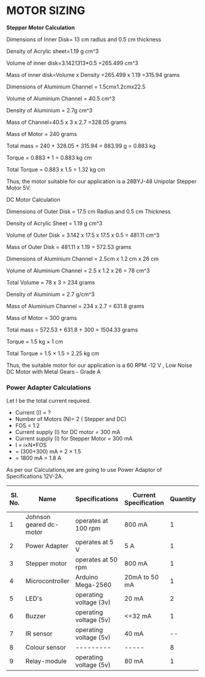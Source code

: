 # ****MOTOR SIZING****
****Stepper Motor Calculation****


Dimensions of Inner Disk= 13 cm radius and 0.5 cm thickness

Density of Acrylic sheet=1.19 g cm^3


Volume of inner disk=3.142*13*13*0.5
                    =265.499 cm^3

Mass of inner disk=Volume x Density
                  =265.499 x 1.19
                  =315.94 grams

Dimensions of Aluminium Channel = 1.5cmx1.2cmx22.5


Volume of Aluminium Channel = 40.5 cm^3

Density of Aluminium = 2.7g cm^3


Mass of Channel=40.5 x 3 x 2.7
               =328.05 grams

Mass of Motor = 240 grams

Total mass = 240 + 328.05 + 315.94 = 883.99 g = 0.883 kg

Torque = 0.883 * 1 = 0.883 kg cm

Total Torque = 0.883 x 1.5 = 1.32 kg cm

Thus, the motor suitable for our application is a 28BYJ-48 Unipolar Stepper Motor 5V.

DC Motor Calculation

Dimensions of Outer Disk = 17.5 cm Radius and 0.5 cm Thickness 


Density of Acrylic Sheet = 1.19 g cm^3

Volume of Outer Disk = 3.142 x 17.5 x 17.5 x 0.5 = 481.11 cm^3

Mass of Outer Disk = 481.11 x 1.19 = 572.53 grams

Dimensions of Aluminium Channel = 2.5cm x 1.2 cm x 26 cm

Volume of Aluminium Channel = 2.5 x 1.2 x 26 = 78 cm^3

Total Volume = 78 x 3 = 234 grams 

Density of Aluminium = 2.7 g/cm^3  

Mass of Aluminium Channel = 234 x 2.7 = 631.8 grams


Mass of Motor = 300 grams 

Total mass = 572.53 + 631.8 + 300 = 1504.33 grams 

Torque = 1.5 kg × 1 cm 

Total Torque = 1.5 × 1.5 = 2.25 kg cm

Thus, the suitable motor for our application is a 60 RPM -12 V , Low Noise DC Motor with Metal Gears - Grade A













### Power Adapter Calculations ###
Let I be the total current required.
   * Current (I) = ?
   * Number of Motors (N)= 2 ( Stepper and DC)
   * FOS = 1.2
   * Current supply (I) for DC motor = 300 mA
   * Current supply (I) for Stepper Motor = 300 mA
   * I = i×N×FOS
   *   = (300+300) mA × 2 × 1.5
   *   = 1800 mA
       = 1.8 A

As per our Calculations,we are going to use Power Adaptor of Specifications 12V-2A.


|Sl. No.|   Name   |    Specifications    |  Current Specification  | Quantity | Weight (In grams) |
|-------|----------|----------------------|-------------------------|----------|-------------------|
|   1   |   Johnson geared dc-motor   |    operates at 100 rpm    |   800 mA  | 1 | 300 |
|   2   |   Power Adapter   |    operates at 5 V    |   5 A  | 1 | -- |
|   3   |   Stepper motor   |    operates at 50 rpm    |   800 mA  | 1 | -- |
|   4   |   Microcontroller   |    Arduino Mega-2560    |   20mA to 50 mA  | 1 | 37 |
|   5   |   LED's   |    operating voltage (3v)    |   20 mA  | 2 | 2 |
|   6   |   Buzzer   |    operating voltage (5v)    |   <=32 mA  | 1 | -- |
|   7   |   IR sensor   |    operating voltage (5v)    |   40 mA  | -- | 50 |
|   8   |   Colour sensor   |    ---------    |   -----  | 8 | 2 |
|   9   |   Relay-module   |    operating voltage (5v)    |   80 mA  | 1 | -- |








